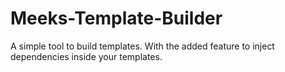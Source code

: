 # Meeks-Template-Builder
A simple tool to build templates.
With the added feature to inject dependencies inside your templates.
